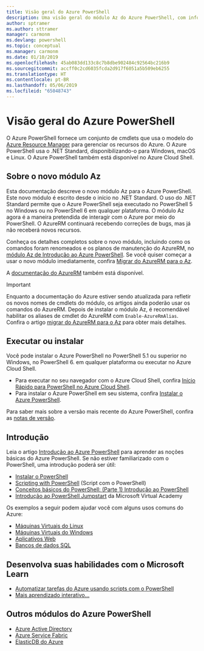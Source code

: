 ```yaml
---
title: Visão geral do Azure PowerShell
description: Uma visão geral do módulo Az do Azure PowerShell, com informações sobre como instalar e começar.
author: sptramer
ms.author: sttramer
manager: carmonm
ms.devlang: powershell
ms.topic: conceptual
ms.manager: carmonm
ms.date: 01/10/2019
ms.openlocfilehash: 45ab083dd133c8c7b8dbe902484c92564bc216b9
ms.sourcegitcommit: accff0c2cd6035fcda2d917f6051a5b509eb6255
ms.translationtype: HT
ms.contentlocale: pt-BR
ms.lasthandoff: 05/06/2019
ms.locfileid: "65048743"
---
```

# <a name="overview-of-azure-powershell"></a>Visão geral do Azure PowerShell

O Azure PowerShell fornece um conjunto de cmdlets que usa o modelo do [Azure Resource Manager](/azure/azure-resource-manager/resource-group-overview) para gerenciar os recursos do Azure. O Azure PowerShell usa o .NET Standard, disponibilizando-o para Windows, macOS e Linux.
O Azure PowerShell também está disponível no Azure Cloud Shell.

## <a name="about-the-new-az-module"></a>Sobre o novo módulo Az

Esta documentação descreve o novo módulo Az para o Azure PowerShell. Este novo módulo é escrito desde o início no .NET Standard. O uso do .NET Standard permite que o Azure PowerShell seja executado no PowerShell 5 no Windows ou no PowerShell 6 em qualquer plataforma. O módulo Az agora é a maneira pretendida de interagir com o Azure por meio do PowerShell.
O AzureRM continuará recebendo correções de bugs, mas já não receberá novos recursos.

Conheça os detalhes completos sobre o novo módulo, incluindo como os comandos foram renomeados e os planos de manutenção do AzureRM, no [módulo Az de Introdução ao Azure PowerShell](new-azureps-module-az.md). Se você quiser começar a usar o novo módulo imediatamente, confira [Migrar do AzureRM para o Az](migrate-from-azurerm-to-az.md).

A [documentação do AzureRM](/powershell/azure/azurerm) também está disponível.

> [!IMPORTANT]
>
> Enquanto a documentação do Azure estiver sendo atualizada para refletir os novos nomes de cmdlets do módulo, os artigos ainda poderão usar os comandos do AzureRM. Depois de instalar o módulo Az, é recomendável habilitar os aliases de cmdlet do AzureRM com `Enable-AzureRmAlias`. Confira o artigo [migrar do AzureRM para o Az](migrate-from-azurerm-to-az.md) para obter mais detalhes.

## <a name="run-or-install"></a>Executar ou instalar

Você pode instalar o Azure PowerShell no PowerShell 5.1 ou superior no Windows, no PowerShell 6. em qualquer plataforma ou executar no Azure Cloud Shell.

* Para executar no seu navegador com o Azure Cloud Shell, confira [Início Rápido para PowerShell no Azure Cloud Shell](/azure/cloud-shell/quickstart-powershell).
* Para instalar o Azure PowerShell em seu sistema, confira [Instalar o Azure PowerShell](install-az-ps.md).

Para saber mais sobre a versão mais recente do Azure PowerShell, confira as [notas de versão](release-notes-azureps.md).

## <a name="get-started"></a>Introdução

Leia o artigo [Introdução ao Azure PowerShell](get-started-azureps.md) para aprender as noções básicas do Azure PowerShell. Se não estiver familiarizado com o PowerShell, uma introdução poderá ser útil:

* [Instalar o PowerShell](/powershell/scripting/install/installing-powershell)
* [Scripting with PowerShell](/powershell/scripting/powershell-scripting) (Script com o PowerShell)
* [Conceitos básicos do PowerShell: (Parte 1) Introdução ao PowerShell](https://channel9.msdn.com/Blogs/Taste-of-Premier/PowerShellBasicsPart1)
* [Introdução ao PowerShell Jumpstart](https://mva.microsoft.com/liveevents/powershell-jumpstart) da Microsoft Virtual Academy

Os exemplos a seguir podem ajudar você com alguns usos comuns do Azure:

* [Máquinas Virtuais do Linux](/azure/virtual-machines/virtual-machines-linux-powershell-samples?toc=/powershell/azure/toc.json)
* [Máquinas Virtuais do Windows](/azure/virtual-machines/virtual-machines-windows-powershell-samples?toc=/powershell/azure/toc.json)
* [Aplicativos Web](/azure/app-service-web/app-service-powershell-samples?toc=/powershell/azure/toc.json)
* [Bancos de dados SQL](/azure/sql-database/sql-database-powershell-samples?toc=/powershell/azure/toc.json)

## <a name="build-your-skills-with-microsoft-learn"></a>Desenvolva suas habilidades com o Microsoft Learn

- [Automatizar tarefas do Azure usando scripts com o PowerShell](/learn/modules/automate-azure-tasks-with-powershell/)
- [Mais aprendizado interativo...](/learn/browse/?term=powershell)

## <a name="other-azure-powershell-modules"></a>Outros módulos do Azure PowerShell

* [Azure Active Directory](/powershell/azure/active-directory/)
* [Azure Service Fabric](/powershell/azure/service-fabric/)
* [ElasticDB do Azure](/powershell/azure/elasticdbjobs/)
